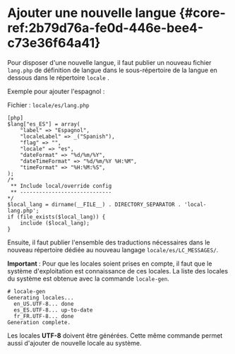 # Ajouter une nouvelle langue {#core-ref:2b79d76a-fe0d-446e-bee4-c73e36f64a41}

Pour disposer d'une nouvelle langue, il faut publier un nouveau fichier
`lang.php` de définition de langue dans le sous-répertoire de la langue en
dessous dans le répertoire `locale` .

Exemple pour ajouter l'espagnol :

Fichier : `locale/es/lang.php`

    [php]
    $lang["es_ES"] = array(
        "label" => "Espagnol",
        "localeLabel" => _("Spanish"),
        "flag" => "",
        "locale" => "es",
        "dateFormat" => "%d/%m/%Y",
        "dateTimeFormat" => "%d/%m/%Y %H:%M",
        "timeFormat" => "%H:%M:%S",
    );
    /*
     ** Include local/override config
     ** -----------------------------
    */
    $local_lang = dirname(__FILE__) . DIRECTORY_SEPARATOR . 'local-lang.php';
    if (file_exists($local_lang)) {
        include ($local_lang);
    }

Ensuite, il faut publier l'ensemble des traductions nécessaires dans le nouveau
répertoire dédiée au nouveau langage `locale/es/LC_MESSAGES/`.

**Important** : Pour que les locales soient prises en compte, il faut que le
système d'exploitation est connaissance de ces locales. La liste des locales du 
système est obtenue avec la commande `locale-gen`.

    # locale-gen
    Generating locales...
      en_US.UTF-8... done
      es_ES.UTF-8... up-to-date
      fr_FR.UTF-8... done
    Generation complete.


Les locales **UTF-8** doivent être générées.
Cette même commande permet aussi d'ajouter de nouvelle locale au système.




<!-- link -->
[wikiGettext]:       http://fr.wikipedia.org/wiki/GNU_gettext "Gettext sur Wikipédia"
[phpGettext]:        http://www.php.net/manual/fr/function.gettext.php "gettext sur php.net"
[actions]:           #core-ref:e67d8aeb-939c-46e3-9be8-6fc3ba75ebc2 "Action Dynacase"
[wsh]:               #core-ref:4df1314f-9fdd-4a7f-af37-a18cc39f3505 "Script Dynacase"
[gencatalog]:        #core-ref:2c163f00-8e94-4736-86f2-bb51352c52aa
[pgettext]:          http://www.gnu.org/software/gettext/manual/html_node/Contexts.html "Contexte dans gettext"
[ngettext]:          http://www.php.net/manual/fr/function.ngettext.php "ngettext sur php.net"
[layout]:           #core-ref:5f4a2f4b-9ceb-42db-8ac1-2a7baa621ce2
[xgettext]:         http://www.gnu.org/software/gettext/manual/html_node/xgettext-Invocation.htm "xgettext reference"
[famdecl]:          #core-ref:cfc7f53b-7982-431e-a04b-7b54eddf4a75
[gettextutil]:      http://www.gnu.org/software/gettext/manual/html_node/index.html#Top